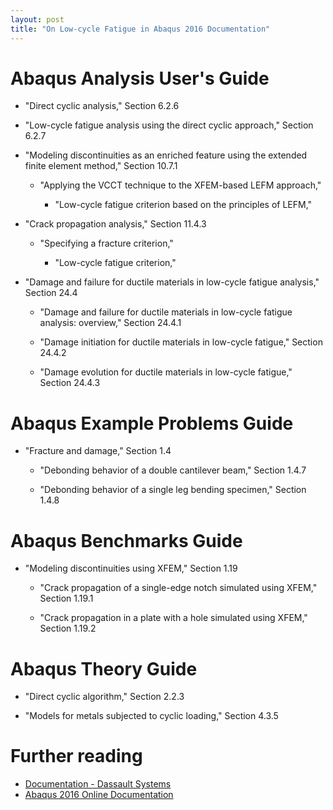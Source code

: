 ```yaml
---
layout: post
title: "On Low-cycle Fatigue in Abaqus 2016 Documentation"
---
```


# Abaqus Analysis User's Guide

* "Direct cyclic analysis," Section 6.2.6

* "Low-cycle fatigue analysis using the direct cyclic approach," Section 6.2.7

* "Modeling discontinuities as an enriched feature using the extended finite element method," Section 10.7.1

    * "Applying the VCCT technique to the XFEM-based LEFM approach,"

        * "Low-cycle fatigue criterion based on the principles of LEFM,"

* "Crack propagation analysis," Section 11.4.3

    * "Specifying a fracture criterion,"
    
        * "Low-cycle fatigue criterion,"

* "Damage and failure for ductile materials in low-cycle fatigue analysis," Section 24.4

    * "Damage and failure for ductile materials in low-cycle fatigue analysis: overview," Section 24.4.1

    * "Damage initiation for ductile materials in low-cycle fatigue," Section 24.4.2

    * "Damage evolution for ductile materials in low-cycle fatigue," Section 24.4.3

# Abaqus Example Problems Guide

* "Fracture and damage," Section 1.4

    * "Debonding behavior of a double cantilever beam," Section 1.4.7

    * "Debonding behavior of a single leg bending specimen," Section 1.4.8

# Abaqus Benchmarks Guide

* "Modeling discontinuities using XFEM," Section 1.19

    * "Crack propagation of a single-edge notch simulated using XFEM," Section 1.19.1

    * "Crack propagation in a plate with a hole simulated using XFEM," Section 1.19.2

# Abaqus Theory Guide

* "Direct cyclic algorithm," Section 2.2.3

* "Models for metals subjected to cyclic loading," Section 4.3.5

# Further reading

* [Documentation - Dassault Systems](https://www.3ds.com/products-services/simulia/support/documentation/)
* [Abaqus 2016 Online Documentation](http://50.16.225.63/v2016/)